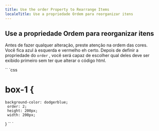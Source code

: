 ```yaml
---
title: Use the order Property to Rearrange Items
localeTitle: Use a propriedade Ordem para reorganizar itens
---
```

## Use a propriedade Ordem para reorganizar itens

Antes de fazer qualquer alteração, preste atenção na ordem das cores. Você fica azul à esquerda e vermelho eh certo. Depois de definir a propriedade do `order` , você será capaz de escolher qual deles deve ser exibido primeiro sem ter que alterar o código html.

\`\` \`css

# box-1 {
```
background-color: dodgerblue; 
 order: 2; 
 height: 200px; 
 width: 200px; 
```

} \`\` \`
